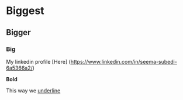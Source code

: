 # Biggest
## Bigger
### Big

My linkedin profile [Here] (https://www.linkedin.com/in/seema-subedi-6a5366a2/)

**Bold**


This way we <u>underline</u> 





